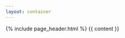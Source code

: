 ```yaml
---
layout: container
---
```


<div class=col-sm-12>
    {% include page_header.html %}    
    {{ content }}
</div>